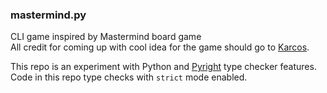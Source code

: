 ### mastermind.py
CLI game inspired by Mastermind board game\
All credit for coming up with cool idea for the game should go to [Karcos](https://github.com/Karcos).

This repo is an experiment with Python and [Pyright](https://github.com/microsoft/pyright) type checker features.
Code in this repo type checks with ```strict``` mode enabled.
